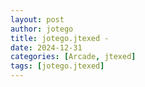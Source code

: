 ```yaml
---
layout: post
author: jotego
title: jotego.jtexed - 
date: 2024-12-31
categories: [Arcade, jtexed]
tags: [jotego.jtexed]
---
```


